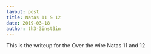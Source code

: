 ```yaml
---
layout: post
title: Natas 11 & 12
date: 2019-03-18
author: th3-3inst3in
---
```


This is the writeup for the Over the wire Natas 11 and 12